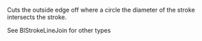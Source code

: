 Cuts the outside edge off where a circle the diameter of the stroke intersects the stroke.

See BlStrokeLineJoin for other types